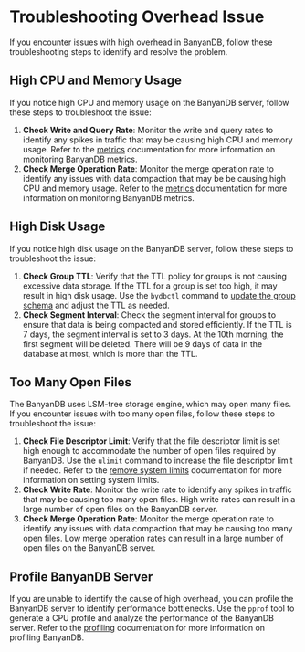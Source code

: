 # Troubleshooting Overhead Issue

If you encounter issues with high overhead in BanyanDB, follow these troubleshooting steps to identify and resolve the problem.

## High CPU and Memory Usage

If you notice high CPU and memory usage on the BanyanDB server, follow these steps to troubleshoot the issue:

1. **Check Write and Query Rate**: Monitor the write and query rates to identify any spikes in traffic that may be causing high CPU and memory usage. Refer to the [metrics](../observability.md#metrics) documentation for more information on monitoring BanyanDB metrics.
2. **Check Merge Operation Rate**: Monitor the merge operation rate to identify any issues with data compaction that may be be causing high CPU and memory usage. Refer to the [metrics](../observability.md#merge-file-rate) documentation for more information on monitoring BanyanDB metrics.

## High Disk Usage

If you notice high disk usage on the BanyanDB server, follow these steps to troubleshoot the issue:

1. **Check Group TTL**: Verify that the TTL policy for groups is not causing excessive data storage. If the TTL for a group is set too high, it may result in high disk usage. Use the `bydbctl` command to [update the group schema](../../interacting/bydbctl/schema/group.md#update-operation) and adjust the TTL as needed.
2. **Check Segment Interval**: Check the segment interval for groups to ensure that data is being compacted and stored efficiently. If the TTL is 7 days, the segment interval is set to 3 days. At the 10th morning, the first segment will be deleted. There will be 9 days of data in the database at most, which is more than the TTL.

## Too Many Open Files

The BanyanDB uses LSM-tree storage engine, which may open many files. If you encounter issues with too many open files, follow these steps to troubleshoot the issue:

1. **Check File Descriptor Limit**: Verify that the file descriptor limit is set high enough to accommodate the number of open files required by BanyanDB. Use the `ulimit` command to increase the file descriptor limit if needed. Refer to the [remove system limits](../system.md#remove-system-limits) documentation for more information on setting system limits.
2. **Check Write Rate**: Monitor the write rate to identify any spikes in traffic that may be causing too many open files. High write rates can result in a large number of open files on the BanyanDB server.
3. **Check Merge Operation Rate**: Monitor the merge operation rate to identify any issues with data compaction that may be causing too many open files. Low merge operation rates can result in a large number of open files on the BanyanDB server.

## Profile BanyanDB Server

If you are unable to identify the cause of high overhead, you can profile the BanyanDB server to identify performance bottlenecks. Use the `pprof` tool to generate a CPU profile and analyze the performance of the BanyanDB server. Refer to the [profiling](../observability.md#profiling) documentation for more information on profiling BanyanDB.
